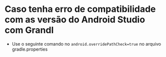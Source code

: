 # Caso tenha erro de compatibilidade com as versão do Android Studio com Grandl
- Use o seguinte comando no  `android.overridePathCheck=true` no arquivo gradle.properties

